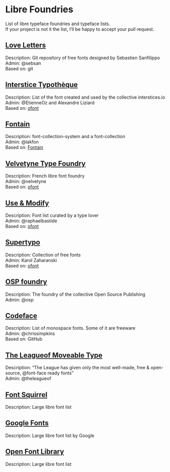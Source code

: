 # Libre Foundries

List of libre typeface foundries and typeface lists.  
If your project is not it the list, I’ll be happy to accept your pull request.

## [Love Letters](http://www.love-letters.be/)

Description: Git repository of free fonts designed by Sebastien Sanfilippo   
Admin: @sebsan  
Based on: git

## [Interstice Typothèque](http://typotheque.interstices.io/)

Description: List of the font created and used by the collective interstices.io   
Admin: @EtienneOz and Alexandre Liziard  
Based on: [ofont](https://github.com/raphaelbastide/ofont) 

## [Fontain](http://www.fontain.org/)

Description: font-collection-system and a font-collection  
Admin: @lakfon  
Based on: [Fontain](https://github.com/lafkon/fontain)

## [Velvetyne Type Foundry](http://velvetyne.fr/)

Description: French libre font foundry  
Admin: @velvetyne  
Based on: [ofont](https://github.com/raphaelbastide/ofont)

## [Use & Modify](http://usemodify.com/)

Description: Font list curated by a type lover  
Admin: @raphaelbastide  
Based on: [ofont](https://github.com/raphaelbastide/ofont)

## [Supertypo](http://supertypo.anka.io/)

Description: Collection of free fonts  
Admin: Karol Zaharanski  
Based on: [ofont](https://github.com/raphaelbastide/ofont)

## [OSP foundry](http://ospublish.constantvzw.org/foundry/)

Description: The foundry of the collective Open Source Publishing  
Admin: @osp

## [Codeface](https://github.com/chrissimpkins/codeface)

Description: List of monospace fonts. Some of it are freeware  
Admin: @chrissimpkins  
Based on: GitHub

## [The Leagueof Moveable Type](https://www.theleagueofmoveabletype.com/)

Description: “The League has given only the most well-made, free & open-source, @font-face ready fonts”  
Admin: @theleagueof  

## [Font Squirrel](http://fontsquirrel.com/)

Description: Large libre font list  

## [Google Fonts](https://www.google.com/fonts)

Description: Large libre font list by Google  

## [Open Font Library](http://openfontlibrary.org/)

Description: Large libre font list  
